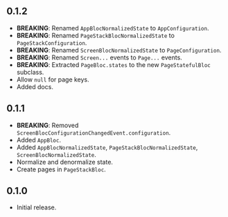 ## 0.1.2

* **BREAKING**: Renamed `AppBlocNormalizedState` to `AppConfiguration`.
* **BREAKING**: Renamed `PageStackBlocNormalizedState` to `PageStackConfiguration`.
* **BREAKING**: Renamed `ScreenBlocNormalizedState` to `PageConfiguration`.
* **BREAKING**: Renamed `Screen...` events to `Page...` events.
* **BREAKING**: Extracted `PageBloc.states` to the new `PageStatefulBloc` subclass.
* Allow `null` for page keys.
* Added docs.

## 0.1.1

* **BREAKING**: Removed `ScreenBlocConfigurationChangedEvent.configuration`.
* Added `AppBloc`.
* Added `AppBlocNormalizedState`, `PageStackBlocNormalizedState`, `ScreenBlocNormalizedState`.
* Normalize and denormalize state.
* Create pages in `PageStackBloc`.

## 0.1.0

* Initial release.
